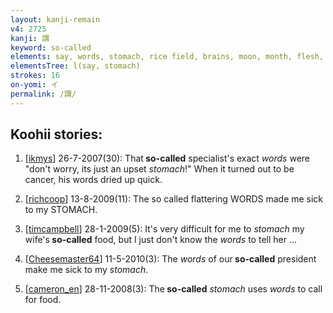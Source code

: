 ```yaml
---
layout: kanji-remain
v4: 2725
kanji: 謂
keyword: so-called
elements: say, words, stomach, rice field, brains, moon, month, flesh, part of the body
elementsTree: l(say, stomach)
strokes: 16
on-yomi: イ
permalink: /謂/
---
```


## Koohii stories: 

1) [<a href="http://kanji.koohii.com/profile/ikmys">ikmys</a>] 26-7-2007(30): That<strong> so-called</strong> specialist&#039;s exact <em>words</em> were &quot;don&#039;t worry, its just an upset <em>stomach</em>!&quot; When it turned out to be cancer, his words dried up quick.

2) [<a href="http://kanji.koohii.com/profile/richcoop">richcoop</a>] 13-8-2009(11): The so called flattering WORDS made me sick to my STOMACH.

3) [<a href="http://kanji.koohii.com/profile/timcampbell">timcampbell</a>] 28-1-2009(5): It&#039;s very difficult for me to <em>stomach</em> my wife&#039;s<strong> so-called</strong> food, but I just don&#039;t know the <em>words</em> to tell her ...

4) [<a href="http://kanji.koohii.com/profile/Cheesemaster64">Cheesemaster64</a>] 11-5-2010(3): The <em>words</em> of our<strong> so-called</strong> president make me sick to my <em>stomach</em>.

5) [<a href="http://kanji.koohii.com/profile/cameron_en">cameron_en</a>] 28-11-2008(3): The<strong> so-called</strong> <em>stomach</em> uses <em>words</em> to call for food.

